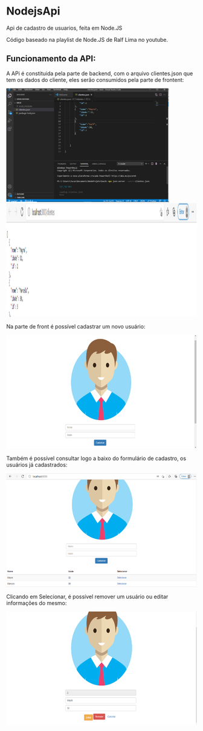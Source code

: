 # NodejsApi
Api de cadastro de usuarios, feita em Node.JS<br>

Código baseado na playlist de Node.JS de Ralf Lima no youtube.


<h2>Funcionamento da API:</h2>

A APi é constituida pela parte de backend, com o arquivo clientes.json que tem os dados do cliente, eles serão consumidos pela parte de frontent:

<img src="https://github.com/LucasCicero/NodejsApi/blob/master/front/publico/imagens/print1.png" height="300">


<img src="https://github.com/LucasCicero/NodejsApi/blob/master/front/publico/imagens/print2.PNG" height="300">



Na parte de front é possível cadastrar um novo usuário:


<img src="https://github.com/LucasCicero/NodejsApi/blob/master/front/publico/imagens/print3.PNG" height="300">
 
 
 
Também é possível consultar logo a baixo do formulário de cadastro, os usuários já cadastrados:
                                                                                                         
<img src="https://github.com/LucasCicero/NodejsApi/blob/master/front/publico/imagens/print4.PNG" height="300"> 
 
 
 
Clicando em Selecionar, é possível remover um usuário ou editar informações do mesmo:

<img src="https://github.com/LucasCicero/NodejsApi/blob/master/front/publico/imagens/print6.PNG" height="300">
